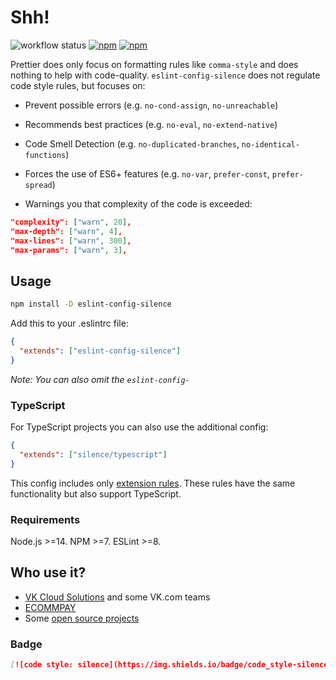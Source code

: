 # Shh!

![workflow status](https://img.shields.io/github/workflow/status/zapolnoch/eslint-config-silence/CI/main)
[![npm](https://img.shields.io/npm/v/eslint-config-silence.svg?style=flat-square)](https://www.npmjs.com/package/eslint-config-silence)
[![npm](https://img.shields.io/npm/dm/eslint-config-silence.svg?style=flat-square)](https://www.npmjs.com/package/eslint-config-silence)

Prettier does only focus on formatting rules like `comma-style` and does nothing to help with code-quality.
`eslint-config-silence` does not regulate code style rules, but focuses on:

- Prevent possible errors (e.g. `no-cond-assign`, `no-unreachable`)

- Recommends best practices (e.g. `no-eval`, `no-extend-native`)

- Code Smell Detection (e.g. `no-duplicated-branches`, `no-identical-functions`)

- Forces the use of ES6+ features (e.g. `no-var`, `prefer-const`, `prefer-spread`)

- Warnings you that complexity of the code is exceeded:

```json
"complexity": ["warn", 20],
"max-depth": ["warn", 4],
"max-lines": ["warn", 300],
"max-params": ["warn", 3],
```

## Usage

```bash
npm install -D eslint-config-silence
```

Add this to your .eslintrc file:

```json
{
  "extends": ["eslint-config-silence"]
}
```

_Note: You can also omit the `eslint-config-`_

### TypeScript

For TypeScript projects you can also use the additional config:

```json
{
  "extends": ["silence/typescript"]
}
```

This config includes only [extension rules](https://github.com/typescript-eslint/typescript-eslint/tree/main/packages/eslint-plugin#extension-rules). These rules have the same functionality but also support TypeScript.

### Requirements

Node.js >=14. NPM >=7. ESLint >=8.

## Who use it?

- [VK Cloud Solutions](https://mcs.mail.ru) and some VK.com teams
- [ECOMMPAY](https://ecommpay.com)
- Some [open source projects](https://github.com/zapolnoch/eslint-config-silence/network/dependents)

### Badge

```md
[![code style: silence](https://img.shields.io/badge/code_style-silence-000.svg)](https://github.com/zapolnoch/eslint-config-silence)
```
